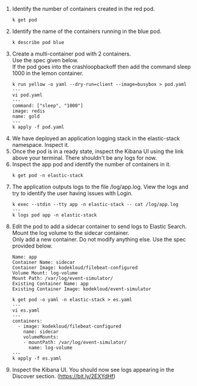 1. Identify the number of containers created in the red pod.
    ```
    k get pod
    ```
2. Identify the name of the containers running in the blue pod.
    ```
    k describe pod blue
    ```
3. Create a multi-container pod with 2 containers.   
Use the spec given below.   
If the pod goes into the crashloopbackoff then add the command sleep 1000 in the lemon container.
    ```
    k run yellow -o yaml --dry-run=client --image=busybox > pod.yaml
    ---
    vi pod.yaml
    ---
    command: ["sleep", "1000"]
    image: redis
    name: gold          
    --- 
    k apply -f pod.yaml 
    ```
4. We have deployed an application logging stack in the elastic-stack namespace. Inspect it.
5. Once the pod is in a ready state, inspect the Kibana UI using the link above your terminal. There shouldn't be any logs for now.
6. Inspect the app pod and identify the number of containers in it.
    ```
    k get pod -n elastic-stack
    ```
7. The application outputs logs to the file /log/app.log. View the logs and try to identify the user having issues with Login.
    ```
    k exec --stdin --tty app -n elastic-stack -- cat /log/app.log
    ---
    k logs pod app -n elastic-stack
    ```
8. Edit the pod to add a sidecar container to send logs to Elastic Search. Mount the log volume to the sidecar container.   
Only add a new container. Do not modify anything else. Use the spec provided below.
    ```
    Name: app
    Container Name: sidecar
    Container Image: kodekloud/filebeat-configured
    Volume Mount: log-volume
    Mount Path: /var/log/event-simulator/
    Existing Container Name: app
    Existing Container Image: kodekloud/event-simulator
    ```
    ```
    k get pod -o yaml -n elastic-stack > es.yaml
    ---
    vi es.yaml
    ---
    containers:
      - image: kodekloud/filebeat-configured
        name: sidecar
        volumeMounts:
        - mountPath: /var/log/event-simulator/
          name: log-volume
    ---
    k apply -f es.yaml
    ```
9. Inspect the Kibana UI. You should now see logs appearing in the Discover section. (https://bit.ly/2EXYdHf)
